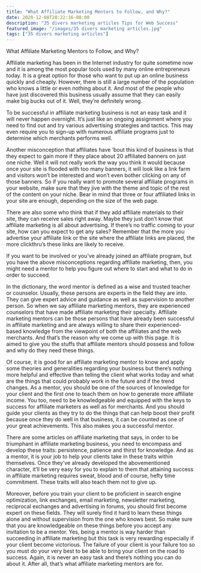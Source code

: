 ```yaml
---
title: "What Affiliate Marketing Mentors to Follow, and Why?"
date: 2020-12-08T20:22:16-08:00
description: "35 divers marketing articles Tips for Web Success"
featured_image: "/images/35 divers marketing articles.jpg"
tags: ["35 divers marketing articles"]
---
```


What Affiliate Marketing Mentors to Follow, and Why?


Affiliate marketing has been in the Internet industry for quite sometime now and it is among the most popular tools used by many online entrepreneurs today. It is a great option for those who want to put up an online business quickly and cheaply. However, there is still a large number of the population who knows a little or even nothing about it. And most of the people who have just discovered this business usually assume that they can easily make big bucks out of it. Well, they’re definitely wrong. 

To be successful in affiliate marketing business is not an easy task and it will never happen overnight. It’s just like an ongoing assignment where you need to find out and try various advertising strategies and tactics. This may even require you to sign-up with numerous affiliate programs just to determine which merchants performs well.

Another misconception that affiliates have ‘bout this kind of business is that they expect to gain more if they place about 20 affiliated banners on just one niche. Well it will not really work the way you think it would because once your site is flooded with too many banners, it will look like a link farm and visitors won’t be interested and won’t even bother clicking on any of those banners. So if you really want to promote several affiliate programs in your website, make sure that they jive with the theme and topic of the rest of the content on your niche. Bear in mind that three or four affiliated links in your site are enough, depending on the size of the web page. 

There are also some who think that if they add affiliate materials to their site, they can receive sales right away. Maybe they just don’t know that affiliate marketing is all about advertising. If there’s no traffic coming to your site, how can you expect to get any sales? Remember that the more you advertise your affiliate link or the site where the affiliate links are placed, the more clickthru’s these links are likely to receive. 

If you want to be involved or you’ve already joined an affiliate program, but you have the above misconceptions regarding affiliate marketing, then, you might need a mentor to help you figure out where to start and what to do in order to succeed. 

In the dictionary, the word mentor is defined as a wise and trusted teacher or counselor. Usually, these persons are experts in the field they are into. They can give expert advice and guidance as well as supervision to another person. So when we say affiliate marketing mentors, they are experienced counselors that have made affiliate marketing their specialty. Affiliate marketing mentors can be those persons that have already been successful in affiliate marketing and are always willing to share their experienced-based knowledge from the viewpoint of both the affiliates and the web merchants. And that’s the reason why we come up with this page. It is aimed to give you the stuffs that affiliate mentors should possess and follow and why do they need these things.

Of course, it is good for an affiliate marketing mentor to know and apply some theories and generalities regarding your business but there’s nothing more helpful and effective than telling the client what works today and what are the things that could probably work in the future and if the trend changes. As a mentor, you should be one of the sources of knowledge for your client and the first one to teach them on how to generate more affiliate income. You too, need to be knowledgeable and equipped with the keys to success for affiliate marketers as well as for merchants. And you should guide your clients as they try to do the things that can help boost their profit because once they do well in that business, it can be counted as one of your great achievements. This also makes you a successful mentor.

There are some articles on affiliate marketing that says, in order to be triumphant in affiliate marketing business, you need to encompass and develop these traits: persistence, patience and thirst for knowledge. And as a mentor, it is your job to help your clients take in these traits within themselves. Once they’ve already developed the abovementioned character, it’ll be very easy for you to explain to them that attaining success in affiliate marketing requires sweat, blood and of course, hefty time commitment. These traits will also teach them not to give up. 

Moreover, before you train your client to be proficient in search engine optimization, link exchanges, email marketing, newsletter marketing, reciprocal exchanges and advertising in forums, you should first become expert on these fields. They will surely find it hard to learn these things alone and without supervision from the one who knows best. So make sure that you are knowledgeable on these things before you accept any invitation to be a mentor. Yes, being a mentor is way harder than succeeding in affiliate marketing but this task is very rewarding especially if your client become victorious. The failure of your client is your failure too so you must do your very best to be able to bring your client on the road to success. Again, it is never an easy task and there’s nothing you can do about it. After all, that’s what affiliate marketing mentors are for. 

